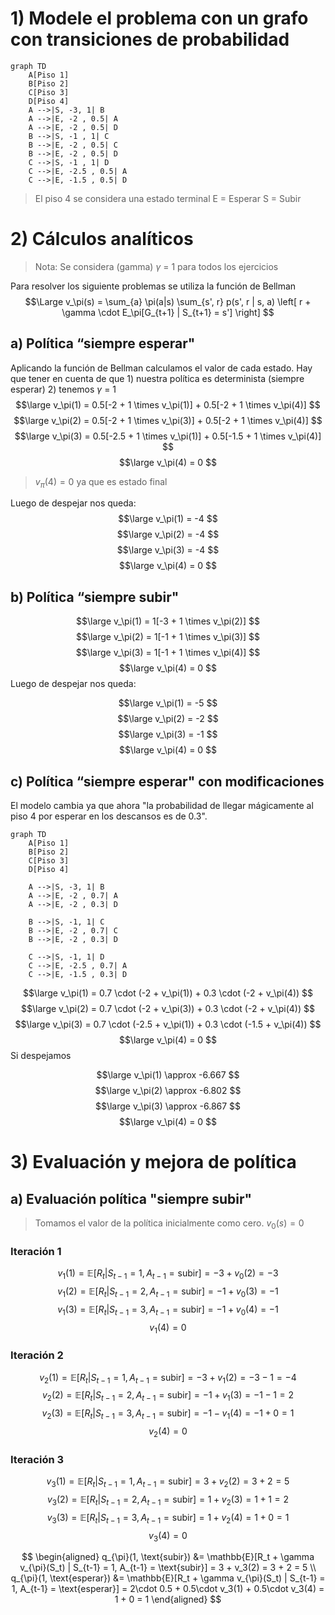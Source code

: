 
# 1) Modele el problema con un grafo con transiciones de probabilidad

```mermaid
graph TD
	A[Piso 1]
	B[Piso 2]
	C[Piso 3]
	D[Piso 4]
    A -->|S, -3, 1| B
    A -->|E, -2 , 0.5| A
    A -->|E, -2 , 0.5| D
    B -->|S, -1 , 1| C
    B -->|E, -2 , 0.5| C
    B -->|E, -2 , 0.5| D
    C -->|S, -1 , 1| D
    C -->|E, -2.5 , 0.5| A
    C -->|E, -1.5 , 0.5| D
```
> El piso 4 se considera una estado terminal
> E = Esperar
> S = Subir


# 2) Cálculos analíticos

> Nota: Se considera (gamma) $\gamma$ = 1 para todos los ejercicios

Para resolver los siguiente problemas se utiliza la función de Bellman
$$\Large
v_\pi(s) = \sum_{a} \pi(a|s) \sum_{s', r} p(s', r | s, a) \left[ r + \gamma \cdot E_\pi[G_{t+1} | S_{t+1} = s'] \right]
$$

## a) Política “siempre esperar"

Aplicando la función de Bellman calculamos el valor de cada estado. Hay que tener en cuenta de que 1) nuestra política es determinista (siempre esperar) 2) tenemos $\gamma$ = 1
$$\large v_\pi(1) = 0.5[-2 + 1 \times v_\pi(1)] + 0.5[-2 + 1 \times v_\pi(4)] $$
$$\large
v_\pi(2) = 0.5[-2 + 1 \times v_\pi(3)] + 0.5[-2 + 1 \times v_\pi(4)]
$$
$$\large
v_\pi(3) = 0.5[-2.5 + 1 \times v_\pi(1)] + 0.5[-1.5 + 1 \times v_\pi(4)]
$$
$$\large
v_\pi(4) = 0
$$
> $v_\pi(4) = 0$ ya que es estado final

Luego de despejar nos queda:
$$\large 
v_\pi(1) = -4 
$$
$$\large 
v_\pi(2) = -4 
$$
$$\large 
v_\pi(3) = -4 
$$
$$\large 
v_\pi(4) = 0 
$$

## b) Política “siempre subir"

$$\large
v_\pi(1) = 1[-3 + 1 \times v_\pi(2)] 
$$
$$\large
v_\pi(2) = 1[-1 + 1 \times v_\pi(3)]
$$
$$\large
v_\pi(3) = 1[-1 + 1 \times v_\pi(4)]
$$
$$\large
v_\pi(4) = 0
$$
Luego de despejar nos queda:

$$\large
v_\pi(1) = -5
$$
$$\large
v_\pi(2) = -2
$$
$$\large
v_\pi(3) = -1
$$
$$\large
v_\pi(4) = 0
$$

## c) Política “siempre esperar" con modificaciones

El modelo cambia ya que ahora "la probabilidad de llegar mágicamente al piso 4 por esperar en los descansos es de 0.3".


```mermaid
graph TD
	A[Piso 1]
	B[Piso 2]
	C[Piso 3]
	D[Piso 4]
	
    A -->|S, -3, 1| B
    A -->|E, -2 , 0.7| A
    A -->|E, -2 , 0.3| D
    
    B -->|S, -1, 1| C
    B -->|E, -2 , 0.7| C
    B -->|E, -2 , 0.3| D
    
	C -->|S, -1, 1| D
    C -->|E, -2.5 , 0.7| A
    C -->|E, -1.5 , 0.3| D
```

$$\large
v_\pi(1) = 0.7 \cdot (-2 + v_\pi(1)) + 0.3 \cdot (-2 + v_\pi(4))
$$
$$\large
v_\pi(2) = 0.7 \cdot (-2 + v_\pi(3)) + 0.3 \cdot (-2 + v_\pi(4))
$$
$$\large
v_\pi(3) = 0.7 \cdot (-2.5 + v_\pi(1)) + 0.3 \cdot (-1.5 + v_\pi(4))
$$
$$\large
v_\pi(4) = 0
$$
Si despejamos

$$\large
v_\pi(1) \approx -6.667
$$
$$\large
v_\pi(2) \approx -6.802
$$
$$\large
v_\pi(3) \approx -6.867
$$
$$\large
v_\pi(4) = 0
$$

# 3) Evaluación y mejora de política

## a) Evaluación política "siempre subir"

> Tomamos el valor de la política inicialmente como cero. $v_0(s) = 0$

### Iteración 1

$$
v_1(1) = \mathbb{E}[R_t | S_{t-1} = 1, A_{t-1} = \text{subir}] = -3 + v_0(2) = -3
$$
$$
v_1(2) = \mathbb{E}[R_t | S_{t-1} = 2, A_{t-1} = \text{subir}] = -1 + v_0(3) = -1
$$
$$
v_1(3) = \mathbb{E}[R_t | S_{t-1} = 3, A_{t-1} = \text{subir}] = -1 + v_0(4) = -1
$$
$$
v_1(4) = 0
$$
### Iteración 2

$$
v_2(1) = \mathbb{E}[R_t | S_{t-1} = 1, A_{t-1} = \text{subir}] = -3 + v_1(2) = -3 - 1 = -4
$$
$$
v_2(2) = \mathbb{E}[R_t | S_{t-1} = 2, A_{t-1} = \text{subir}] = -1 + v_1(3) = -1 - 1 = 2
$$
$$
v_2(3) = \mathbb{E}[R_t | S_{t-1} = 3, A_{t-1} = \text{subir}] = -1 - v_1(4) = -1 + 0 = 1
$$
$$
v_2(4) = 0
$$
### Iteración 3

$$
v_3(1) = \mathbb{E}[R_t | S_{t-1} = 1, A_{t-1} = \text{subir}] = 3 + v_2(2) = 3 + 2 = 5
$$
$$
v_3(2) = \mathbb{E}[R_t | S_{t-1} = 2, A_{t-1} = \text{subir}] = 1 + v_2(3) = 1 + 1 = 2
$$
$$
v_3(3) = \mathbb{E}[R_t | S_{t-1} = 3, A_{t-1} = \text{subir}] = 1 + v_2(4) = 1 + 0 = 1
$$
$$
v_3(4) = 0
$$



$$
\begin{aligned}
q_{\pi}(1, \text{subir}) &= \mathbb{E}[R_t + \gamma v_{\pi}(S_t) | S_{t-1} = 1, A_{t-1} = \text{subir}] = 3 + v_3(2) = 3 + 2 = 5 \\
q_{\pi}(1, \text{esperar}) &= \mathbb{E}[R_t + \gamma v_{\pi}(S_t) | S_{t-1} = 1, A_{t-1} = \text{esperar}] = 2\cdot 0.5 + 0.5\cdot v_3(1) + 0.5\cdot v_3(4) = 1 + 0 = 1
\end{aligned}
$$
